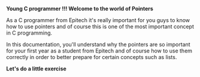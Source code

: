 **__Young C programmer !!! Welcome to the world of Pointers__**    

As a C programmer from Epitech it's really important for you guys to know how to use pointers and of course this is one of the most important concept in C programming.

In this documentation, you'll understand why the pointers are so important for your first year as a student from Epitech and of course how to use them correctly in order to better prepare for certain concepts such as lists.

   **__Let's do a little exercise__**
   